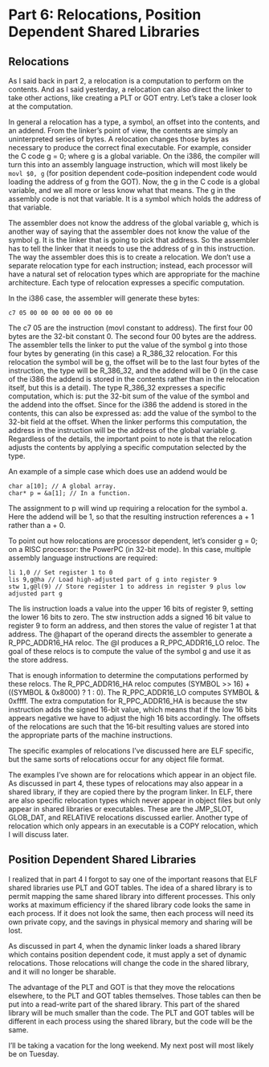 # Part 6: Relocations, Position Dependent Shared Libraries

## Relocations

As I said back in part 2, a relocation is a computation to perform on the contents. And as I said yesterday, a relocation can also direct the linker to take other actions, like creating a PLT or GOT entry. Let’s take a closer look at the computation.

In general a relocation has a type, a symbol, an offset into the contents, and an addend. From the linker’s point of view, the contents are simply an uninterpreted series of bytes. A relocation changes those bytes as necessary to produce the correct final executable. For example, consider the C code g = 0; where g is a global variable. On the i386, the compiler will turn this into an assembly language instruction, which will most likely be `movl $0, g` (for position dependent code–position independent code would loading the address of g from the GOT). Now, the g in the C code is a global variable, and we all more or less know what that means. The g in the assembly code is not that variable. It is a symbol which holds the address of that variable.

The assembler does not know the address of the global variable g, which is another way of saying that the assembler does not know the value of the symbol g. It is the linker that is going to pick that address. So the assembler has to tell the linker that it needs to use the address of g in this instruction. The way the assembler does this is to create a relocation. We don’t use a separate relocation type for each instruction; instead, each processor will have a natural set of relocation types which are appropriate for the machine architecture. Each type of relocation expresses a specific computation.

In the i386 case, the assembler will generate these bytes:

`c7 05 00 00 00 00 00 00 00 00`

The c7 05 are the instruction (movl constant to address). The first four 00 bytes are the 32-bit constant 0. The second four 00 bytes are the address. The assembler tells the linker to put the value of the symbol g into those four bytes by generating (in this case) a R\_386\_32 relocation. For this relocation the symbol will be g, the offset will be to the last four bytes of the instruction, the type will be R\_386\_32, and the addend will be 0 (in the case of the i386 the addend is stored in the contents rather than in the relocation itself, but this is a detail). The type R\_386\_32 expresses a specific computation, which is: put the 32-bit sum of the value of the symbol and the addend into the offset. Since for the i386 the addend is stored in the contents, this can also be expressed as: add the value of the symbol to the 32-bit field at the offset. When the linker performs this computation, the address in the instruction will be the address of the global variable g. Regardless of the details, the important point to note is that the relocation adjusts the contents by applying a specific computation selected by the type.

An example of a simple case which does use an addend would be

```
char a[10]; // A global array.
char* p = &a[1]; // In a function.
```

The assignment to p will wind up requiring a relocation for the symbol a. Here the addend will be 1, so that the resulting instruction references a + 1 rather than a + 0.

To point out how relocations are processor dependent, let’s consider g = 0; on a RISC processor: the PowerPC (in 32-bit mode). In this case, multiple assembly language instructions are required:

```
li 1,0 // Set register 1 to 0
lis 9,g@ha // Load high-adjusted part of g into register 9
stw 1,g@l(9) // Store register 1 to address in register 9 plus low adjusted part g
```

The lis instruction loads a value into the upper 16 bits of register 9, setting the lower 16 bits to zero. The stw instruction adds a signed 16 bit value to register 9 to form an address, and then stores the value of register 1 at that address. The @hapart of the operand directs the assembler to generate a R\_PPC\_ADDR16\_HA reloc. The @l produces a R\_PPC\_ADDR16\_LO reloc. The goal of these relocs is to compute the value of the symbol g and use it as the store address.

That is enough information to determine the computations performed by these relocs. The R\_PPC\_ADDR16\_HA reloc computes (SYMBOL >> 16) + ((SYMBOL & 0x8000) ? 1 : 0). The R\_PPC\_ADDR16\_LO computes SYMBOL & 0xffff. The extra computation for R\_PPC\_ADDR16\_HA is because the stw instruction adds the signed 16-bit value, which means that if the low 16 bits appears negative we have to adjust the high 16 bits accordingly. The offsets of the relocations are such that the 16-bit resulting values are stored into the appropriate parts of the machine instructions.

The specific examples of relocations I’ve discussed here are ELF specific, but the same sorts of relocations occur for any object file format.

The examples I’ve shown are for relocations which appear in an object file. As discussed in part 4, these types of relocations may also appear in a shared library, if they are copied there by the program linker. In ELF, there are also specific relocation types which never appear in object files but only appear in shared libraries or executables. These are the JMP\_SLOT, GLOB\_DAT, and RELATIVE relocations discussed earlier. Another type of relocation which only appears in an executable is a COPY relocation, which I will discuss later.

## Position Dependent Shared Libraries

I realized that in part 4 I forgot to say one of the important reasons that ELF shared libraries use PLT and GOT tables. The idea of a shared library is to permit mapping the same shared library into different processes. This only works at maximum efficiency if the shared library code looks the same in each process. If it does not look the same, then each process will need its own private copy, and the savings in physical memory and sharing will be lost.

As discussed in part 4, when the dynamic linker loads a shared library which contains position dependent code, it must apply a set of dynamic relocations. Those relocations will change the code in the shared library, and it will no longer be sharable.

The advantage of the PLT and GOT is that they move the relocations elsewhere, to the PLT and GOT tables themselves. Those tables can then be put into a read-write part of the shared library. This part of the shared library will be much smaller than the code. The PLT and GOT tables will be different in each process using the shared library, but the code will be the same.

I’ll be taking a vacation for the long weekend. My next post will most likely be on Tuesday.
